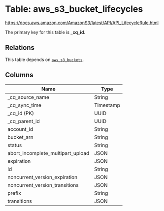 # Table: aws_s3_bucket_lifecycles

https://docs.aws.amazon.com/AmazonS3/latest/API/API_LifecycleRule.html

The primary key for this table is **_cq_id**.

## Relations
This table depends on [`aws_s3_buckets`](aws_s3_buckets.md).

## Columns
| Name          | Type          |
| ------------- | ------------- |
|_cq_source_name|String|
|_cq_sync_time|Timestamp|
|_cq_id (PK)|UUID|
|_cq_parent_id|UUID|
|account_id|String|
|bucket_arn|String|
|status|String|
|abort_incomplete_multipart_upload|JSON|
|expiration|JSON|
|id|String|
|noncurrent_version_expiration|JSON|
|noncurrent_version_transitions|JSON|
|prefix|String|
|transitions|JSON|